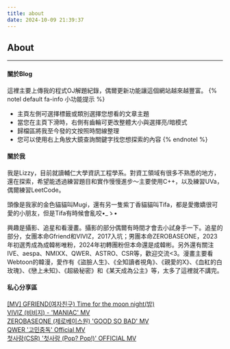```yaml
---
title: about
date: 2024-10-09 21:39:37
---
```

## About
---
#### **關於Blog**
這裡主要上傳我的程式OJ解題紀錄，偶爾更新功能讓這個網站越來越豐富。
{% notel default fa-info 小功能提示 %}
- 主頁左側可選擇標籤或類別選擇您想看的文章主題
- 當您在主頁下滑時，右側有齒輪可更改整體大小與選擇亮/暗模式
- 歸檔區將我至今發的文按照時間線整理
- 您可以使用右上角放大鏡查詢關鍵字找您想探索的內容
{% endnotel %}

#### **關於我**
我是Lizzy，目前就讀輔仁大學資訊工程學系。對資工領域有很多不熟悉的地方，還在探索，希望能透過練習題目和實作慢慢進步～主要使用C++，以及練習UVa，偶爾練習LeetCode。

頭像是我家的金色貓貓叫Mugi，還有另一隻紫丁香貓貓叫Tifa，都是愛撒嬌很可愛的小朋友，但是Tifa有時候會亂咬•_ゝ•

興趣是攝影、追星和看漫畫。攝影的部分偶爾有時間才會去小試身手一下。追星的部分，女團本命Gfriend和VIVIZ，2017入坑；男團本命ZEROBASEONE，2023年初選秀成為成韓彬唯粉，2024年初轉團粉但本命還是成韓彬。另外還有關注IVE、aespa、NMIXX、QWER、ASTRO、CSR等，歡迎交流<3。漫畫主要看Webtoon的韓漫，愛作有《盜臉人生》、《全知讀者視角》、《親愛的X》、《血紅的白玫瑰》、《戀上未知》、《超級秘密》和《某天成為公主》等，太多了這裡就不講完。

#### **私心分享區**
[[MV] GFRIEND(여자친구) Time for the moon night(밤)](https://www.youtube.com/watch?v=_XyBa8QsVQU)  
[VIVIZ (비비지) - 'MANIAC' MV](https://youtu.be/9JFi7MmjtGA?feature=shared)  
[ZEROBASEONE (제로베이스원) 'GOOD SO BAD' MV](https://youtu.be/V5ACuj_jOnc?feature=shared)  
[QWER '고민중독' Official MV](https://youtu.be/ImuWa3SJulY?feature=shared)  
[첫사랑(CSR) '첫사랑 (Pop? Pop!)' OFFICIAL MV](https://youtu.be/6vbwpEc0EeA?feature=shared) 